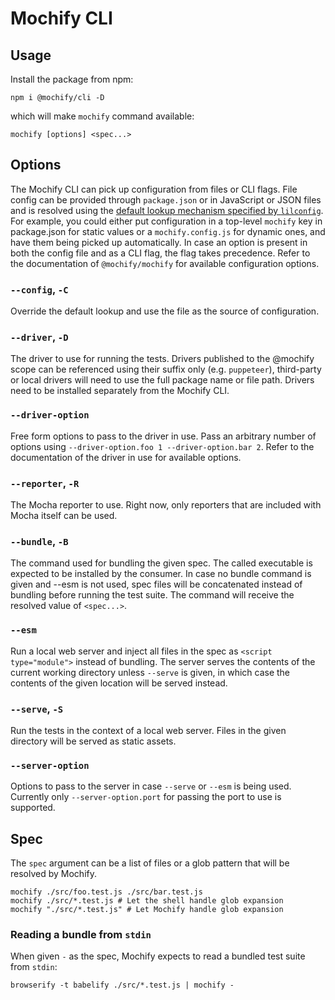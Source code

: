 # Mochify CLI

## Usage

Install the package from npm:

```
npm i @mochify/cli -D
```

which will make `mochify` command available:

```
mochify [options] <spec...>
```

## Options

The Mochify CLI can pick up configuration from files or CLI flags.
File config can be provided through `package.json` or in JavaScript or JSON files and is resolved using the [default lookup mechanism specified by `lilconfig`][lilconfig].
For example, you could either put configuration in a top-level `mochify` key in package.json for static values or a `mochify.config.js` for dynamic ones, and have them being picked up automatically.
In case an option is present in both the config file and as a CLI flag, the flag takes precedence.
Refer to the documentation of `@mochify/mochify` for available configuration options.

[lilconfig]: https://github.com/antonk52/lilconfig#readme

### `--config`, `-C`

Override the default lookup and use the file as the source of configuration.

### `--driver`, `-D`

The driver to use for running the tests.
Drivers published to the @mochify scope can be referenced using their suffix only (e.g. `puppeteer`), third-party or local drivers will need to use the full package name or file path.
Drivers need to be installed separately from the Mochify CLI.

### `--driver-option`

Free form options to pass to the driver in use. Pass an arbitrary number of options using `--driver-option.foo 1 --driver-option.bar 2`. Refer to the documentation of the driver in use for available options.

### `--reporter`, `-R`

The Mocha reporter to use.
Right now, only reporters that are included with Mocha itself can be used.

### `--bundle`, `-B`

The command used for bundling the given spec.
The called executable is expected to be installed by the consumer.
In case no bundle command is given and --esm is not used, spec files will be concatenated instead of bundling before running the test suite.
The command will receive the resolved value of `<spec...>`.

### `--esm`

Run a local web server and inject all files in the spec as `<script type="module">` instead of bundling.
The server serves the contents of the current working directory unless `--serve` is given, in which case the contents of the given location will be served instead.

### `--serve`, `-S`

Run the tests in the context of a local web server.
Files in the given directory will be served as static assets.

### `--server-option`

Options to pass to the server in case `--serve` or `--esm` is being used.
Currently only `--server-option.port` for passing the port to use is supported.

## Spec

The `spec` argument can be a list of files or a glob pattern that will be resolved by Mochify.

```
mochify ./src/foo.test.js ./src/bar.test.js
mochify ./src/*.test.js # Let the shell handle glob expansion
mochify "./src/*.test.js" # Let Mochify handle glob expansion
```

### Reading a bundle from `stdin`

When given `-` as the spec, Mochify expects to read a bundled test suite from `stdin`:

```
browserify -t babelify ./src/*.test.js | mochify -
```
